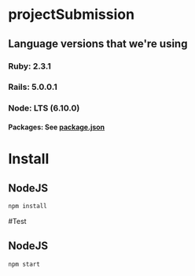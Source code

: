 # projectSubmission
## Language versions that we're using
### Ruby: 2.3.1
### Rails: 5.0.0.1

### Node: LTS (6.10.0)
#### Packages: See [package.json](./package.json)

# Install
## NodeJS
```bash
npm install
```

#Test
## NodeJS
```bash
npm start
```